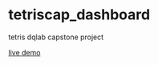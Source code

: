 # tetriscap_dashboard
tetris dqlab capstone project

[live demo](https://mmuchsin-tetriscap-dashboard-main-ynlsep.streamlitapp.com/)
